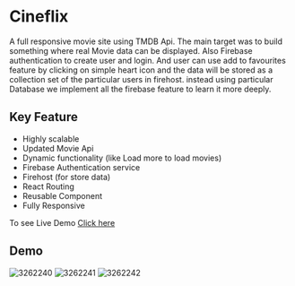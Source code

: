# Cineflix
A full responsive movie site using TMDB Api. The main target was to build something where real Movie data can be displayed. Also Firebase authentication to create user and login. And user can use add to favourites feature by clicking on simple heart icon and the data will be stored as a collection set of the particular users in firehost. instead using particular Database we implement all the firebase feature to learn it more deeply.
## Key Feature
<ul>
<li>Highly scalable</li>
<li>Updated Movie Api</li>
<li>Dynamic functionality (like Load more to load movies)</li>
<li>Firebase Authentication service</li>
<li>Firehost (for store data)</li>
<li>React Routing</li>
<li>Reusable Component</li>
<li>Fully Responsive</li>
</ul>
To see Live Demo <a href="https://nusantara-film.vercel.app/">Click here</a>

## Demo
![3262240](https://user-images.githubusercontent.com/74701997/194726734-89cf6aa6-96ba-444b-973f-e47b45fa965b.jpg)
![3262241](https://user-images.githubusercontent.com/74701997/194726746-5a0982d6-9e45-4ce1-ae85-5d289a856dc4.jpg)
![3262242](https://user-images.githubusercontent.com/74701997/194726750-aa0ecc41-fb2f-4845-9c1e-3b9e30f4cdd1.jpg)
